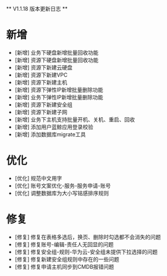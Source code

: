** V1.1.18 版本更新日志 **

# 新增
- [新增] 业务下硬盘新增批量回收功能
- [新增] 资源下硬盘新增批量回收功能
- [新增] 资源下新建云硬盘
- [新增] 资源下新建VPC
- [新增] 资源下新建主机
- [新增] 资源下弹性IP新增批量删除功能
- [新增] 业务下弹性IP新增批量删除功能
- [新增] 资源下新建安全组
- [新增] 资源下新建子网
- [新增] 业务下主机支持批量开机、关机、重启、回收
- [新增] 添加用户蓝鲸应用登录校验
- [新增] 添加数据库migrate工具

# 优化
- [优化] 规范中文用字
- [优化] 账号文案优化-服务-服务申请-账号
- [优化] 调整数据库为大小写铭感排序规则

# 修复
- [修复] 修复在表格多选后，换页、删除时勾选都不会消失的问题
- [修复] 修复账号-编辑-责任人无回显的问题
- [修复] 修复安全组-规则-华为云-安全组未提供下拉选择的问题
- [修复] 修复新建安全组规则中存在的一些问题
- [修复] 修复申请主机同步到CMDB报错问题
